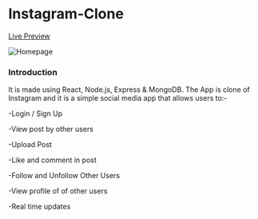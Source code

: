 # Instagram-Clone

[Live Preview](https://ayushbhatt-instagram-clone.netlify.app/)

![Homepage](https://res.cloudinary.com/ayushbhatt/image/upload/v1624345954/Instagram-Clone/Untitled_fimpno.png)

### Introduction

It is made using React, Node.js, Express & MongoDB. The App is clone of Instagram and it is a simple social media app that allows users to:-

-Login / Sign Up

-View post by other users

-Upload Post

-Like and comment in post

-Follow and Unfollow Other Users

-View profile of of other users

-Real time updates